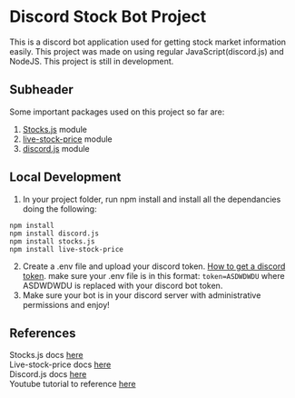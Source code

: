 # Discord Stock Bot Project

This is a discord bot application used for getting stock market information easily. This project was made on using regular JavaScript(discord.js) and NodeJS. This project is still in development.

## Subheader

Some important packages used on this project so far are:

1. [Stocks.js](https://github.com/wagenaartje/stocks.js) module
2. [live-stock-price](https://github.com/tpatel29/live-stock-price) module
3. [discord.js](https://discord.js.org/) module

## Local Development

1. In your project folder, run npm install and install all the dependancies doing the following:

```
npm install
npm install discord.js
npm install stocks.js
npm install live-stock-price
```

2. Create a .env file and upload your discord token. [How to get a discord token](https://discord.com/developers/docs/getting-started).
   make sure your .env file is in this format:
   `token=ASDWDWDU`
   where ASDWDWDU is replaced with your discord bot token.
3. Make sure your bot is in your discord server with administrative permissions and enjoy!

## References

Stocks.js docs [here](https://github.com/wagenaartje/stocks.js)
<br />Live-stock-price docs [here](https://github.com/tpatel29/live-stock-price)
<br />Discord.js docs [here](https://discord.js.org/)
<br />Youtube tutorial to reference [here](https://youtu.be/6IgOXmQMT68?si=fTAhcGinI7Nxdptj)
